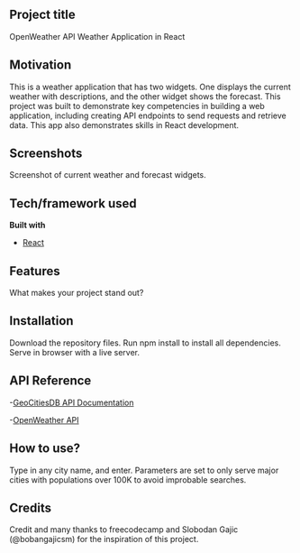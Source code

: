 ## Project title
OpenWeather API Weather Application in React


## Motivation
This is a weather application that has two widgets. One displays the current weather with descriptions, and the other widget shows the forecast. This project was built to demonstrate key competencies in building a web application, including creating API endpoints to send requests and retrieve data. This app also demonstrates skills in React development. 

 
## Screenshots
Screenshot of current weather and forecast widgets.


## Tech/framework used

<b>Built with</b>
- [React](https://react.dev/)

## Features
What makes your project stand out?


## Installation
Download the repository files. Run npm install to install all dependencies. Serve in browser with a live server. 

## API Reference

-[GeoCitiesDB API Documentation](https://rapidapi.com/wirefreethought/api/geodb-cities)

-[OpenWeather API](https://openweathermap.org/api/one-call-3)


## How to use?
Type in any city name, and enter. Parameters are set to only serve major cities with populations over 100K to avoid improbable searches. 


## Credits
Credit and many thanks to freecodecamp and Slobodan Gajic (@bobangajicsm) for the inspiration of this project.
